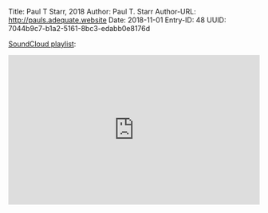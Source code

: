 Title: Paul T Starr, 2018
Author: Paul T. Starr
Author-URL: http://pauls.adequate.website
Date: 2018-11-01
Entry-ID: 48
UUID: 7044b9c7-b1a2-5161-8bc3-edabb0e8176d

[SoundCloud playlist](https://soundcloud.com/ptstarr/sets/2018-novembeats):

<iframe width="100%" height="300" scrolling="no" frameborder="no" allow="autoplay" src="https://w.soundcloud.com/player/?url=https%3A//api.soundcloud.com/playlists/635507463&color=%23ff5500&auto_play=false&hide_related=false&show_comments=true&show_user=true&show_reposts=false&show_teaser=true&visual=true"></iframe>
